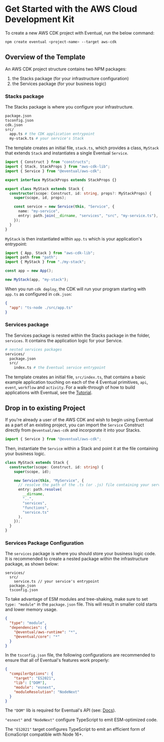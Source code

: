 # Get Started with the AWS Cloud Development Kit

To create a new AWS CDK project with Eventual, run the below command:

```sh
npm create eventual <project-name> --target aws-cdk
```

## Overview of the Template

An AWS CDK project structure contains two NPM packages:

1. the Stacks package (for your infrastructure configuration)
2. the Services package (for your business logic)

### Stacks package

The Stacks package is where you configure your infrastructure.

```sh
package.json
tsconfig.json
cdk.json
src/
  app.ts # the CDK application entrypoint
  my-stack.ts # your service's Stack
```

The template creates an initial file, `stack.ts`, which provides a class, `MyStack` that extends `Stack` and instantiates a single Eventual `Service`.

```ts
import { Construct } from "constructs";
import { Stack, StackProps } from "aws-cdk-lib";
import { Service } from "@eventual/aws-cdk";

export interface MyStackProps extends StackProps {}

export class MyStack extends Stack {
  constructor(scope: Construct, id: string, props?: MyStackProps) {
    super(scope, id, props);

    const service = new Service(this, "Service", {
      name: "my-service",
      entry: path.join(__dirname, "services", "src", "my-service.ts"),
    });
  }
}
```

`MyStack` is then instantiated within `app.ts` which is your application's entrypoint:

```ts
import { App, Stack } from "aws-cdk-lib";
import path from "path";
import { MyStack } from "./my-stack";

const app = new App();

new MyStack(app, "my-stack");
```

When you run `cdk deploy`, the CDK will run your program starting with `app.ts` as configured in `cdk.json`:

```json
{
  "app": "ts-node ./src/app.ts"
}
```

### Services package

The Services package is nested within the Stacks package in the folder, `services`. It contains the application logic for your Service.

```sh
# nested services packages
services/
  package.json
  src/
    index.ts # the Eventual service entrypoint
```

The template creates an initial file, `src/index.ts`, that contains a basic example application touching on each of the 4 Eventual primitives, `api`, `event`, `workflow` and `activity`. For a walk-through of how to build applications with Eventual, see the [Tutorial](../tutorial/0-hello-world.md).

## Drop in to existing Project

If you're already a user of the AWS CDK and wish to begin using Eventual as a part of an existing project, you can import the `Service` Construct directly from `@eventual/aws-cdk` and incorporate it into your Stacks.

```ts
import { Service } from "@eventual/aws-cdk";
```

Then, instantiate the `Service` within a Stack and point it at the file containing your business logic.

```ts
class MyStack extends Stack {
  constructor(scope: Construct, id: string) {
    super(scope, id);

    new Service(this, "MyService", {
      // resolve the path of the .ts (or .js) file containing your service code
      entry: path.resolve(
        __dirname,
        "..",
        "services",
        "functions",
        "service.ts"
      ),
    });
  }
}
```

### Services Package Configuration

The `services` package is where you should store your business logic code. It is recommended to create a nested package within the infrastructure package, as shown below:

```
services/
  src/
    service.ts // your service's entrypoint
  package.json
  tsconfig.json
```

To take advantage of ESM modules and tree-shaking, make sure to set `type: "module"` in the `package.json` file. This will result in smaller cold starts and lower memory usage.

```json
{
  "type": "module",
  "dependencies": {
    "@eventual/aws-runtime": "*",
    "@eventual/core": "*"
  }
}
```

In the `tsconfig.json` file, the following configurations are recommended to ensure that all of Eventual's features work properly:

```json
{
  "compilerOptions": {
    "target": "ES2021",
    "lib": ["DOM"],
    "module": "esnext",
    "moduleResolution": "NodeNext"
  }
}
```

The `"DOM"` lib is required for Eventual's API (see: [Docs](../reference/1-api.md#router)).

`"esnext"` and `"NodeNext"` configure TypeScript to emit ESM-optimized code.

The `"ES2021"` target configures TypeScript to emit an efficient form of EcmaScript compatible with Node 16+.
